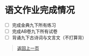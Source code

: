 # 语文作业完成情况
- [ ] 完成金典九下所有练习
- [ ] 完成AB卷九下所有试卷
- [ ] 背诵九下古诗词与文言文（不打算背）

>[返回上一页](https://zhs141.github.io/homework/eight_han/index.html)